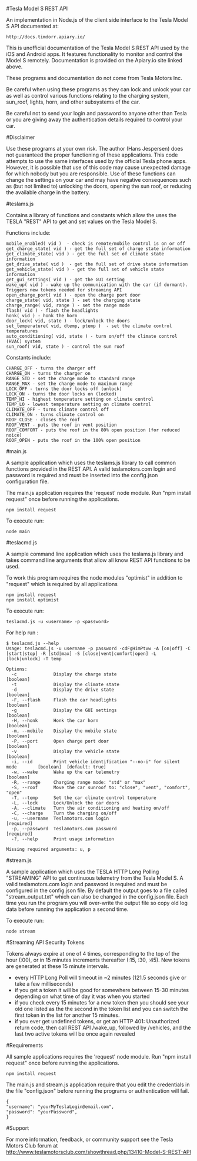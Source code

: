 #Tesla Model S REST API

An implementation in Node.js of the client side interface to the Tesla Model S API documented at: 

	http://docs.timdorr.apiary.io/

This is unofficial documentation of the Tesla Model S REST API used by the iOS and Android apps. It features functionality to monitor and control the Model S remotely. Documentation is provided on the Apiary.io site linked above.

These programs and documentation do not come from Tesla Motors Inc.

Be careful when using these programs as they can lock and unlock your car as well as control various functions relating to the charging system, sun_roof, lights, horn, and other subsystems of the car.

Be careful not to send your login and password to anyone other than Tesla or you are giving away the authentication details required to control your car.

#Disclaimer

Use these programs at your own risk. The author (Hans Jespersen) does not guaranteed the proper functioning of these applications. This code attempts to use the same interfaces used by the official Tesla phone apps. However, it is possible that use of this code may cause unexpected damage for which nobody but you are responsible. Use of these functions can change the settings on your car and may have negative consequences such as (but not limited to) unlocking the doors, opening the sun roof, or reducing the available charge in the battery.

#teslams.js 

Contains a library of functions and constants which allow the uses the TESLA "REST" API to get and set values on the Tesla Model S. 

Functions include:

	mobile_enabled( vid )  - check is remote/mobile control is on or off
	get_charge_state( vid ) - get the full set of charge state information
	get_climate_state( vid ) - get the full set of climate state information 
	get_drive_state( vid )  - get the full set of drive state information
	get_vehicle_state( vid ) - get the full set of vehicle state information 
	get_gui_settings( vid ) - get the GUI setting
	wake_up( vid ) - wake up the communication with the car (if dormant). Triggers new tokens needed for streaming API
	open_charge_port( vid ) - open the charge port door 
	charge_state( vid, state ) - set the charging state 
	charge_range( vid, range ) - set the range mode 
	flash( vid ) - flash the headlights 
	honk( vid ) - honk the horn 
	door_lock( vid, state ) - lock/unlock the doors 
	set_temperature( vid, dtemp, ptemp )  - set the climate control temperatures
	auto_conditioning( vid, state ) - turn on/off the climate control (HVAC) system
	sun_roof( vid, state ) - control the sun roof 

Constants include:

	CHARGE_OFF - turns the charger off
	CHARGE_ON - turns the charger on
	RANGE_STD - set the charge mode to standard range
	RANGE_MAX - set the charge mode to maximum range
	LOCK_OFF - turns the door locks off (unlock)
	LOCK_ON - turns the door locks on (locked)
	TEMP_HI - highest temperature setting on climate control
	TEMP_LO - lowest temperature setting on climate control
	CLIMATE_OFF - turns climate control off
	CLIMATE_ON - turns climate control on
	ROOF_CLOSE - closes the roof
	ROOF_VENT - puts the roof in vent position
	ROOF_COMFORT - puts the roof in the 80% open position (for reduced noice)
	ROOF_OPEN - puts the roof in the 100% open position

#main.js

A sample application which uses the teslams.js library to call common functions provided in the REST API.
A valid teslamotors.com login and password is required and must be inserted into the config.json configuration file.

The main.js application requires the 'request' node module. Run "npm install request" once before running the applications.

	npm install request

To execute run: 

	node main

#teslacmd.js

A sample command line application which uses the teslams.js library and takes command line arguments that allow all know REST API functions to be used.

To work this program requires the node modules "optimist" in addition to "request" which is required by all applications
	
	npm install request
	npm install optimist

To execute run:

	teslacmd.js -u <username> -p <password>

For help run :

	$ teslacmd.js --help
	Usage: teslacmd.js -u username -p password -cdFgHimPtvw -A [on|off] -C [start|stop] -R [std|max] -S [close|vent|comfort|open] -L [lock|unlock] -T temp
	
	Options:
	  -c              Display the charge state                                     [boolean]
	  -t              Display the climate state
	  -d              Display the drive state                                      [boolean]
	  -F, --flash     Flash the car headlights                                     [boolean]
	  -g              Display the GUI settings                                     [boolean]
	  -H, --honk      Honk the car horn                                            [boolean]
	  -m, --mobile    Display the mobile state                                     [boolean]
	  -P, --port      Open charge port door                                        [boolean]
	  -v              Display the vehicle state                                    [boolean]
	  -i, --id        Print vehicle identification "--no-i" for silent mode        [boolean]  [default: true]
	  -w, --wake      Wake up the car telemetry                                    [boolean]
	  -R, --range     Charging range mode: "std" or "max"
	  -S, --roof      Move the car sunroof to: "close", "vent", "comfort", "open"
	  -T, --temp      Set the car climate control temperature
	  -L, --lock      Lock/Unlock the car doors
	  -A, --climate   Turn the air conditioning and heating on/off
	  -C, --charge    Turn the charging on/off
	  -u, --username  Teslamotors.com login                                        [required]
	  -p, --password  Teslamotors.com password                                     [required]
	  -?, --help      Print usage information
	
	Missing required arguments: u, p
	
#stream.js 

A sample application which uses the TESLA HTTP Long Polling "STREAMING" API to get continuous telemetry from the Tesla Model S. 
A valid teslamotors.com login and password is required and must be configured in the config.json file. 
By default the output goes to a file called "stream_output.txt" which can also be changed in the config.json file. Each time you run the program you will over-write the output file so copy old log data before running the application a second time.


To execute run:

	node stream
	
#Streaming API Security Tokens

Tokens always expire at one of 4 times, corresponding to the top of the hour (:00), or in 15 minutes increments thereafter (:15, :30, :45). New tokens are generated at these 15 minute intervals. 

- every HTTP Long Poll will timeout in ~2 minutes (121.5 seconds give or take a few milliseconds)
- if you get a token it will be good for somewhere between 15-30 minutes depending on what time of day it was when you started
- if you check every 15 minutes for a new token then you should see your old one listed as the the second in the token list and you can switch the first token in the list for another 15 minutes.
- if you ever get undefined tokens, or get an HTTP 401: Unauthorized return code, then call REST API /wake_up, followed by /vehicles, and the last two active tokens will be once again revealed


#Requirements

All sample applications requires the 'request' node module. Run "npm install request" once before running the applications.

	npm install request

The main.js and stream.js application require that you edit the credentials in the file "config.json" before running the programs or authentication will fail.

	{
	"username": "yourMyTeslaLogin@email.com",
	"password": "yourPassword",
	}

#Support

For more information, feedback, or community support see the Tesla Motors Club forum at http://www.teslamotorsclub.com/showthread.php/13410-Model-S-REST-API

